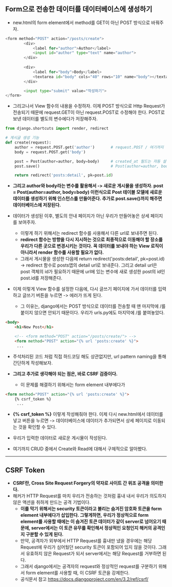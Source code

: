 ## Form으로 전송한 데이터를 데이터베이스에 생성하기
- new.html의 form element에서 method를 GET이 아닌 POST 방식으로 바꿔주자.

```python
<form method="POST" action="/posts/create">
        <div>
            <label for="author">Author</label>
            <input id="author" type="text" name="author">
        </div>
        
        <div>
            <label for="body">Body</label>
            <textarea id="body" cols="40" rows="10" name="body"></textarea>
        </div>

        <input type="submit" value="작성하기">   
</form>
```

- 그리고나서 View 함수의 내용을 수정하자. 이제 POST 방식으로 Http Request가 전송되기 때문에 request.GET이 아닌 request.POST로 수정해야 한다. POST로 보낸 데이터를 별도의 변수에다가 저장해주자.

```python
from django.shortcuts import render, redirect

# 게시글 생성 기능
def create(request):
    author = request.POST.get('author')       # request.POST / 여기까지 딕셔너리의 형태이고 .get() 함수를 사용해서 안전하게 접근
    body = request.POST.get('body')

    post = Post(author=author, body=body)     # created_at 필드는 자동 설정 되어있음
    post.save()                               # Post(author=author, body=body, created_at=timezone.now()) timezone 모듈안에 now라는 함수   

    return redirect('posts:detail', pk=post.id)
```

- **그리고 author와 body라는 변수를 활용해서 -> 새로운 게시물을 생성하자. post = Post(author=author, body=body) 이런식으로 Post 테이블 모델에 새로운 데이터를 생성하기 위해 인스턴스를 만들어준다.
  추가로 post.save()까지 해주면 데이터베이스에 저장된다.**

- 데이터가 생성된 이후, 별도의 안내 페이지가 아닌 우리가 만들어놓은 상세 페이지를 보여주자.
  - 이렇게 하기 위해서는 redirect 함수를 사용해서 다른 url로 보내주면 된다.
  - **redirect 함수는 방향을 다시 지시하는 것으로 최종적으로 이동해야 할 장소를 우리가 다른 곳으로 변경시키는 것이다. 꼭 데이터를 보내야 하는 View 로직이 아니라서 render 함수를 사용할 필요가 없다.**
  - 그래서 게시물을 생성한 다음에 return redirect('posts:detail', pk=post.id) -> redirect 함수로 posts앱의 detail url로 보내준다. 그리고 detail url은 post 객체의 id가 필요하기 때문에 
    url에 있는 변수에 새로 생성한 post의 id인 post.id를 저장해준다.


- 이제 이렇게 View 함수를 설정한 다음에, 다시 글쓰기 페이지에 가서 데이터를 입력하고 글쓰기 버튼을 누르면 -> 에러가 뜨게 된다.
  - 그 이유는, django에서는 POST 방식으로 데이터를 전송할 때 맨 마지막에 /를 붙이지 않으면 안되기 때문이다. 우리가 urls.py에도 마지막에 /를 붙여놓았다.
```html
<body>
    <h1>New Post</h1>

    <!-- <form method="POST" action="/posts/create/"> -->
    <form method="POST" action="{% url 'posts:create' %}">        
     ...
```

- 주석처리된 코드 처럼 직접 하드코딩 해도 상관없지만, url pattern naming을 통해 간단하게 작성해보자.

- **그리고 추가로 생각해야 되는 점은, 바로 CSRF 검증이다.**
  - 이 문제를 해결하기 위해서는 form element 내부에다가 

```html
<form method="POST" action="{% url 'posts:create' %}">
    {% csrf_token %}
     ...
```

- **{% csrf_token %}** 이렇게 작성해줘야 한다. 이제 다시 new.html에서 데이터를 넣고 버튼을 누르면 -> 데이터베이스에 데이터가 추가되면서 상세 페이지로 이동되는 것을 확인할 수 있다.
- 우리가 입력한 데이터로 새로운 게시물이 작성된다.

- 여기까지 CRUD 중에서 Create와 Read에 대해서 구체적으로 알아봤다.



* * *

## CSRF Token
- **CSRF란, Cross Site Request Forgery의 약자로 사이트 간 위조 공격을 의미한다.**
- 해커가 HTTP Request를 마치 우리가 전송하는 것처럼 흉내 내서 우리가 의도하지 않은 액션을 취하게 만드는 공격 기법이다. 
  - **이를 막기 위해서는 security 토큰이라고 불리는 숨겨진 암호화 토큰을 form element 내부에다가 삽입한다. 그렇게하면, 우리가 정상적으로 form element를 사용할 때에는 이 숨겨진 토큰 데이터가 같이 server로 넘어오기 때문에, server에서는 이 토큰 유무를 확인해서 정상적인 요청인지 해커의 공격인지 구분할 수 있게 된다.**
  - 만약, 공격자가 외부에서 HTTP Request를 흉내만 냈을 경우에는 해당 Request에 우리가 심어뒀던 security 토큰이 포함되어 있지 않을 것이다. 그래서 유효하지 않은 Request가 되서 server에서는 해당 Request를 거부하면 된다.
  - 그래서 django에서는 공격자의 request와 정상적인 request를 구분하기 위해서 form element를 사용할 때, 이 CSRF 토큰을 강제한다.
  - 공식문서 참고 https://docs.djangoproject.com/en/3.2/ref/csrf/



